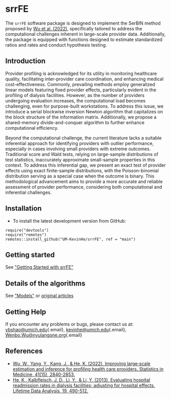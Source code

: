 # srrFE

The `srrFE` software package is designed to implement the SerBIN method proposed by [Wu et al. (2022)](doi:10.1002/sim.9387), specifically tailored to address the computational challenges inherent in large-scale provider data.  Additionally, the package is equipped with functions designed to estimate standardized ratios and rates and conduct hypothesis testing.

## Introduction

Provider profiling is acknowledged for its utility in monitoring healthcare quality, facilitating inter-provider care coordination, and enhancing medical cost-effectiveness. Commonly, prevailing methods employ generalized linear models featuring fixed provider effects, particularly evident in the profiling of dialysis facilities. However, as the number of providers undergoing evaluation increases, the computational load becomes challenging, even for purpose-built workstations. To address this issue, we introduce a serial blockwise inversion Newton algorithm that capitalizes on the block structure of the information matrix. Additionally, we propose a shared-memory divide-and-conquer algorithm to further enhance computational efficiency.

Beyond the computational challenge, the current literature lacks a suitable inferential approach for identifying providers with outlier performance, especially in cases involving small providers with extreme outcomes. Traditional score and Wald tests, relying on large-sample distributions of test statistics, inaccurately approximate small-sample properties in this context. To address this inferential gap, we present an exact test of provider effects using exact finite-sample distributions, with the Poisson-binomial distribution serving as a special case when the outcome is binary. This methodological advancement aims to provide a more accurate and reliable assessment of provider performance, considering both computational and inferential challenges.

## Installation

* To install the latest development version from GitHub:
```
require("devtools")
require("remotes")
remotes::install_github("UM-KevinHe/srrFE", ref = "main")
```

## Getting started

See ["Getting Started with srrFE"](https://um-kevinhe.github.io/srrFE/articles/srrFE.html)

## Details of the algorithms

See ["Models"](https://um-kevinhe.github.io/srrFE/articles/Models.html) or [original articles](https://um-kevinhe.github.io/srrFE/articles/Articles.html)

## Getting Help

If you encounter any problems or bugs, please contact us at: [ybshao\@umich.edu](mailto:ybshao@umich.edu){.email}, [kevinhe\@umich.edu](mailto:kevinhe@umich.edu){.email}, [Wenbo.Wu\@nyulangone.org](mailto:Wenbo.Wu@nyulangone.org){.email}

## References

* [Wu, W., Yang, Y., Kang, J., & He, K. (2022). Improving large‐scale estimation and inference for profiling health care providers. Statistics in Medicine, 41(15), 2840-2853.](https://onlinelibrary.wiley.com/doi/full/10.1002/sim.9387)
* [He, K., Kalbfleisch, J. D., Li, Y., & Li, Y. (2013). Evaluating hospital readmission rates in dialysis facilities; adjusting for hospital effects. Lifetime Data Analysis, 19, 490-512.](https://link.springer.com/article/10.1007/s10985-013-9264-6)

